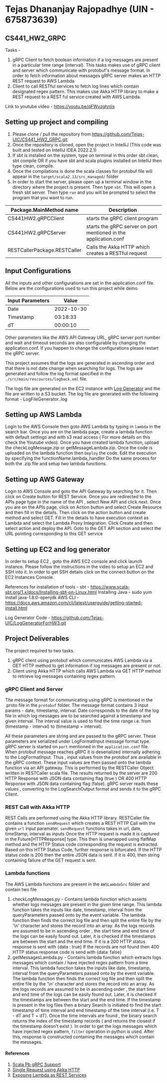 # Tejas Dhananjay Rajopadhye (UIN - 675873639)

## CS441_HW2_GRPC

Tasks - 
1. gRPC Client to fetch boolean information if a log messages are present in a particular time range (interval). This tasks makes use of gRPC client and server which communicate with protobuf's message format. In order to fetch information about messages gRPC server makes an HTTP  REST request to AWS Lambda 
2. Client to call RESTful services to fetch log lines which contain designated regex pattern. This makes use Akka HTTP library to make a REST request to a REST ful service created with AWS Lambda. 

Link to youtube video - https://youtu.be/qFWvzghniis

## Setting up project and compiling

1. Please clone / pull the repository from https://github.com/Tejas-UIC/CS441_HW2_GRPC.git
2. Once the repository is cloned, open the project in IntelliJ (This code was built and tested on IntelliJ IDEA 2022.2.1)
3. If sbt is installed on the system, type on terminal in this order sbt clean, sbt compile OR if you have sbt and scala plugins installed on IntelliJ then type clean, compile.
4. Once the compilations is done the scala classes for protobuf file will appear in the `target/scala2.13/src_managed/` folder 
5. In order to start the server, please open up a terminal window in the directory where the project is present. Then type `sbt`. This will open a fresh sbt server. Then type `run` and you will be prompted to select the program that you want to run.  

| Package.MainMethod name | Description |
|------------| ----|
| CS441HW2.gRPCClient | starts the gRPC client program |
| CS441HW2.gRPCServer | starts the gRPC server on port mentioned in the application.conf|
| RESTCallerPackage.RESTCaller | Calls the Akka HTTP which creates a RESTful request |


## Input Configurations 

All the inputs and other configurations are set in the application.conf file. Below are the configurations used to run this project while demo

| Input Parameters | Value      |
|-----------------|------------|
| Date            | 2022-10-30 |
| Timestamp       | 03:18:33   |
| dT              | 00:00:10   |

Other parameters like the AWS API Gateway URL, gRPC server port number and wait and timeout seconds are also configurable by changing the application.conf.
If you happen to change the configurations please restart the gRPC server. 

This project assumes that the logs are generated in ascending order and that there is not date change when searching for logs.
The logs are generated and follow the log format specified in the `./src/main/rescources/logback.xml` file. 

The logs file are generated on the EC2 instance with [Log Generator](https://github.com/Tejas-UIC/LogGeneratorForHW3.git) 
and the file are written to a S3 bucket. The log file are generated with the following format - LogFileGenerator.<Date>.log

## Setting up AWS Lambda 

Login to the AWS Console then goto AWS Lambda by typing in `lambda` in the search bar. Once you are on the lambda page, create a lambda function with default settings and with s3 read access ( For more details on this check the Youtube video). 
Once you have created lambda function, upload the checkLogMessage.zip or getMessageLambda.zip. 
Once the code is uploaded on the lambda function then `Deploy` the code. Edit the execution by specifying the functionName.lambda_handler
Do the same process for both the .zip file and setup two lambda functions.

## Setting up AWS Gateway 

Login to AWS Console and goto the API Gateway by searching for it. Then click on Create button for REST Service. Once you
are redirected to the APIs page type in the name of the API , select New API and click next. Once you are on the APIs page, 
click on Action button and select Create Resource and then fill in the details. Then click on the action button and create method and select GET.
Fill in the details to have execution context as Lambda and select the Lambda Proxy Integration. Click Create and then select action and deploy the API.
Goto to the GET API section and select the URL pointing corresponding to this GET service

## Setting up EC2 and log generator

In order to setup EC2 , goto the AWS EC2 console and click launch instance. Please follow the instructions in the video
to setup an EC2 and SSH into it. In order to get SSH details click on the connect button on the EC2 Instances Console.

References for installation of tools -
sbt - https://www.scala-sbt.org/1.x/docs/Installing-sbt-on-Linux.html
Installing Java - sudo yum install java-1.8.0-openjdk
AWS CLI - https://docs.aws.amazon.com/cli/latest/userguide/getting-started-install.html

Log Generator Code - https://github.com/Tejas-UIC/LogGeneratorForHW3.git

## Project Deliverables

The project required to two tasks. 
1. gRPC client using protobuf which communicates AWS Lambda via a GET HTTP method to get information if log messages are present or not.
2. Client using Akka HTTP which calls AWS Lambda via GET HTTP method to retrieve log messages containing regex pattern.

### gRPC Client and Server

The message format for communicating using gRPC is mentioned in the .proto file in the `protobuf` folder. 
The message format contains 3 input params - date, timestamp, interval. Date corresponds to the date of the log file in which
log messages are to be searched against a timestamp and given interval. The interval value is used to find the time range
i.e. from  (timestamp - interval) to (timestamp + interval). 

All these parameters are string and are passed to the gRPC server. These parameters are serialized under LogFormatInput message format type. 
gRPC server is started on `port` mentioned in the `application.conf` file. When protobuf message reaches gRPC it is 
deserialized internally adhering to the LogFormatInput. Thus , input values from the protobuf are available in the gRPC context.
These input values are then passed onto the lambda function via an API gateway. This is performed by the RESTCaller Object written in RESTCaller scala file. The results returned by the server are 
200 HTTP Response with JSON data containing flag (true ) OR 400 HTTP Response with JSON data containing flag (false). 
gRPC server reads these values , converting to the LogSearchOutput format and sends it to the gRPC Client. 

### REST Call with Akka HTTP

REST Calls are performed using the Akka HTTP library. RESTCaller file contains a function `sendRequest` which creates
a REST HTTP Call with the given `url` input paramater. `sendRequest` functions takes in url, date, timeStamp, interval as inputs
Once the HTTP request is made it is captured in the Future[HTTPResponse] type. This then is unwrapped using flatMap method 
and the HTTP Status code corresponding the request is extracted. Based on this HTTP Status Code, further response is bifurcated.
If the HTTP status code is 200 then the entire JSON data is sent. If it is 400, then string containing failure of the GET request is sent.

### Lambda functions

The AWS Lambda functions are present in the `AWSLambdaSrc` folder and contain two file 
1. checkLogMessages.py - Contains lambda function which asserts whether logs messages are present in the given time range.
   This lambda function takes the inputs like date, timestamp, interval from the queryParameters passed onto by the event variable.
   The lambda function then finds the correct log file and then split the entire file by the '\n' character and stores the record into an array.
   As the logs records are assumed to be in ascending order , the start time and end time of the logs can be easily found out.
   Later, it is checked if the timestamps are between the start and the end time. If it is a 200 HTTP status response is sent with {data : true}
   If the records are not found then 400 HTTP status response code is send with {data: false}
2. getMessagesLambda.py - Contains lambda function which extracts logs messages which contain / have injected regex pattern from a time interval.
   This lambda function takes the inputs like date, timestamp, interval from the queryParameters passed onto by the event variable.
   The lambda function then finds the correct log file and then split the entire file by the '\n' character and stores the record into an array.
   As the logs records are assumed to be in ascending order , the start time and end time of the logs can be easily found out.
   Later, it is checked if the timestamps are between the start and the end time. If the timestamp is present in the log files then 
   a binary Search is initiated to find the start timestamp of time interval and end timestamp of the time interval (i.e. T - dT and T + dT). 
   Once the time intervals are found , the binary search returns the index of the timestamp records ( and returns the closest if the timestamp doesn't exist ). 
   In order to get the logs messages which have injected regex pattern, `filter` operation in python is used. After this, response is constructed containing the messages which contain the messages.


#### References

1. [Scala Pb gRPC Support](https://scalapb.github.io/docs/grpc)
2. [Single Request using Akka HTTP](https://doc.akka.io/docs/akka-http/current/client-side/request-level.html)
3. [Exposing Lambda as REST Services](https://www.youtube.com/watch?v=uFsaiEhr1zs)